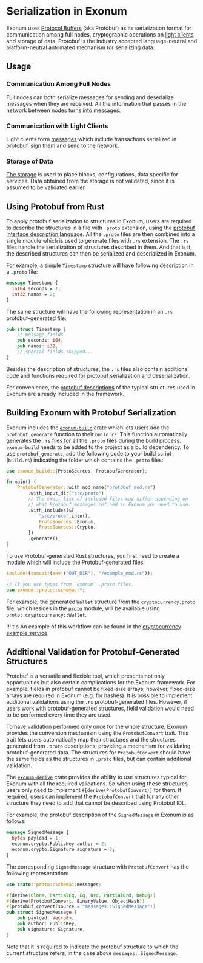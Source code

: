 # Serialization in Exonum

Exonum uses [Protocol Buffers][protobuf] (aka Protobuf) as its serialization format
for communication among full nodes, cryptographic operations on
[light clients](../architecture/clients.md)
and storage of data. Protobuf is the industry accepted language-neutral and
platform-neutral automated mechanism for serializing data.

## Usage

### Communication Among Full Nodes

Full nodes can both serialize messages for sending and
deserialize messages when they are received. All the information that passes in
the network between nodes turns into messages.

### Communication with Light Clients

Light clients form [messages](transactions.md) which include
transactions serialized in protobuf, sign them and send to the network.

### Storage of Data

[The storage](../architecture/merkledb.md) is used to place
blocks, configurations, data specific for services. Data obtained from the
storage is not validated, since it is assumed to be validated earlier.

## Using Protobuf from Rust

To apply protobuf serialization to structures in Exonum, users are required to
describe the structures in a file with `.proto` extension, using the
[protobuf interface description language][language].  All the `.proto` files
are then combined into a single module which is used to generate files with
`.rs` extension. The `.rs` files handle the serialization of structures
described in them. And that is it, the described structures can then be
serialized and deserialized in Exonum.  

For example, a simple `Timestamp` structure will have following description
in a `.proto` file:

```protobuf
message Timestamp {
  int64 seconds = 1;
  int32 nanos = 2;
}
```

The same structure will have the following representation in an `.rs`
protobuf-generated file:

```rust
pub struct Timestamp {
    // message fields
    pub seconds: i64,
    pub nanos: i32,
    // special fields skipped...
}
```

Besides the description of structures, the `.rs` files also contain additional
code and functions required for protobuf serialization and deserialization.

For convenience, the [protobuf descriptions][proto-files] of the typical
structures used in Exonum are already included in the framework.

## Building Exonum with Protobuf Serialization

Exonum includes the [`exonum-build`][build]
crate which lets users add the `protobuf_generate` function to their
`build.rs`. This function automatically generates the `.rs` files for all the
`.proto` files during the build process. `exonum-build` needs to be added to
the project as a build dependency. To use `protobuf_generate`, add
the following code to your build script (`build.rs`) indicating the folder
which contains the `.proto` files:

```rust
use exonum_build::{ProtoSources, ProtobufGenerator};

fn main() {
    ProtobufGenerator::with_mod_name("protobuf_mod.rs")
        .with_input_dir("src/proto")
        // The exact list of included files may differ depending on
        // what Protobuf messages defined in Exonum you need to use.
        .with_includes(&[
            "src/proto".into(),
            ProtoSources::Exonum,
            ProtoSources::Crypto,
        ])
        .generate();
}
```

To use Protobuf-generated Rust structures, you first need to create a module
which will include the Protobuf-generated files:

```rust
include!(concat!(env!("OUT_DIR"), "/example_mod.rs"));

// If you use types from `exonum` .proto files.
use exonum::proto::schema::*;
```

For example, the generated `Wallet` structure from the
`cryptocurrency.proto` file, which resides in the [`proto`][module] module,
will be available using `proto::cryptocurrency::Wallet`.

!!! tip
    An example of this workflow can be found in the
    [cryptocurrency example service][cryptocurrency].

## Additional Validation for Protobuf-Generated Structures

Protobuf is a versatile and flexible tool, which presents not only
opportunities but also certain complications for the Exonum framework. For
example, fields in protobuf cannot be fixed-size arrays, however, fixed-size
arrays are required in Exonum (e.g. for hashes). It is possible to implement
additional validations using the `.rs` protobuf-generated files. However, if
users work with protobuf-generated structures, field validation would need to
be performed every time they are used.

To have validation performed only once for the whole structure, Exonum
provides the conversion mechanism using the `ProtobufConvert` trait. This trait
lets users automatically map
their structures and the structures generated from `.proto` descriptions,
providing a mechanism for validating protobuf-generated data. The structures
for `ProtobufConvert` should have the same fields as the structures in
`.proto` files, but can contain additional validation.

The [`exonum-derive`][derive]
crate provides the ability to use structures typical for Exonum with all
the required validations. So when using these structures users only need to
implement `#[derive(ProtobufConvert)]` for them. If required, users can
implement the [`ProtobufConvert`][convert] trait for any other structure they
need to add that cannot be described using Protobuf IDL.

For example, the protobuf description of the `SignedMessage` in
Exonum is as follows:

```protobuf
message SignedMessage {
  bytes payload = 1;
  exonum.crypto.PublicKey author = 2;
  exonum.crypto.Signature signature = 3;
}
```

The corresponding `SignedMessage` structure with `ProtobufConvert` has
the following representation:

```rust
use crate::proto::schema::messages;

#[derive(Clone, PartialEq, Eq, Ord, PartialOrd, Debug)]
#[derive(ProtobufConvert, BinaryValue, ObjectHash)]
#[protobuf_convert(source = "messages::SignedMessage")]
pub struct SignedMessage {
    pub payload: Vec<u8>,
    pub author: PublicKey,
    pub signature: Signature,
}
```

Note that it is required to indicate the protobuf structure to which the
current structure refers, in the case above `messages::SignedMessage`.

[protobuf]: https://developers.google.com/protocol-buffers/docs/overview
[proto-files]: https://github.com/exonum/exonum/tree/master/exonum/src/proto/schema/exonum
[language]: https://developers.google.com/protocol-buffers/docs/reference/proto3-spec
[cryptocurrency]: https://github.com/exonum/exonum/blob/master/examples/cryptocurrency/src/proto/cryptocurrency.proto
[convert]: https://github.com/exonum/exonum/blob/master/exonum/src/proto/mod.rs
[module]:https://github.com/exonum/exonum/tree/master/examples/cryptocurrency/src/proto
[derive]: https://crates.io/crates/exonum-derive
[build]: https://crates.io/crates/exonum-build
[anchoring-rs]: https://github.com/exonum/exonum-btc-anchoring/commit/40ab8246926780e61c45f0cb58e85dd28052a4b7#diff-bd54eeb91f53aed3cdb8f077921cae50
[anchoring-proto]: https://github.com/exonum/exonum-btc-anchoring/commit/40ab8246926780e61c45f0cb58e85dd28052a4b7#diff-ca4fef992e1e3385019634379fabdb6c
